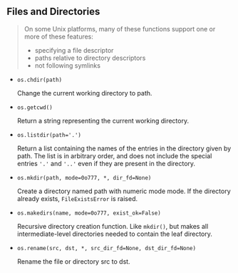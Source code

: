## Files and Directories

> On some Unix platforms, many of these functions support one or more of these features:
> 
> - specifying a file descriptor
> - paths relative to directory descriptors
> - not following symlinks

- `os.chdir(path)`

    Change the current working directory to path.

- `os.getcwd()`

    Return a string representing the current working directory.

- `os.listdir(path='.')`

    Return a list containing the names of the entries in the directory given by path. The list is in arbitrary order, and does not include the special entries `'.'` and `'..'` even if they are present in the directory.

- `os.mkdir(path, mode=0o777, *, dir_fd=None)`

    Create a directory named path with numeric mode mode. If the directory already exists, `FileExistsError` is raised.

- `os.makedirs(name, mode=0o777, exist_ok=False)`

    Recursive directory creation function. Like `mkdir()`, but makes all intermediate-level directories needed to contain the leaf directory.

- `os.rename(src, dst, *, src_dir_fd=None, dst_dir_fd=None)`

    Rename the file or directory src to dst.
